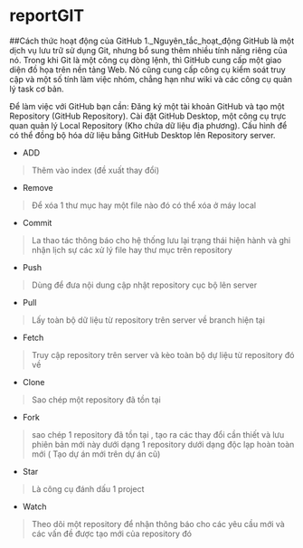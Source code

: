 # reportGIT
##Cách thức hoạt động của GitHub
1._Nguyên_tắc_hoạt_động
GitHub là một dịch vụ lưu trữ sử dụng Git, nhưng bổ sung thêm nhiều tính năng riêng của nó.
Trong khi Git là một công cụ dòng lệnh, thì GitHub cung cấp một giao diện đồ họa trên nền tảng Web.
Nó cũng cung cấp công cụ kiểm soát truy cập và một số tính làm việc nhóm, chẳng hạn như wiki và các công cụ quản lý task cơ bản.

Để làm việc với GitHub bạn cần:
Đăng ký một tài khoản GitHub và tạo một Repository (GitHub Repository).
Cài đặt GitHub Desktop, một công cụ trực quan quản lý Local Repository (Kho chứa dữ liệu địa phương).
Cấu hình để có thể đồng bộ hóa dữ liệu bằng GitHub Desktop lên Repository server.

* ADD
> Thêm vào index (đề xuất thay đổi)

* Remove
> Để xóa 1 thư mục hay một file nào đó có thể xóa ở máy local

* Commit

> La thao tác thông báo cho hệ thống lưu lại trạng thái hiện hành và ghi nhận lịch sự các xử lý file hay thư mục trên repository

* Push

> Dùng để đưa nội dung cập nhật repository cục bộ lên server

* Pull

> Lấy toàn bộ dữ liệu từ repository trên server về branch hiện tại

* Fetch 

> Truy cập repository trên server và kèo toàn bộ dự liệu từ repository đó về 

* Clone

> Sao chép một repository đã tồn tại 

* Fork

> sao chép 1 repository đã tồn tại , tạo ra các thay đổi cần thiết và lưu phiên bản mới này dưới dạng 1 repository dưới dạng độc lạp hoàn toàn mới ( Tạo dự án mới trên dự án cũ)

* Star 
> Là công cụ đánh dấu 1 project

* Watch

> Theo dõi một repository để nhận thông báo cho các yêu cầu mới và các vấn đề được tạo mới của repository đó




















 
